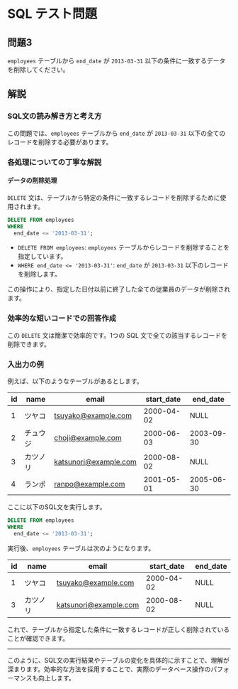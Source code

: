 
# SQL テスト問題

## 問題3
`employees` テーブルから `end_date` が `2013-03-31` 以下の条件に一致するデータを削除してください。

## 解説

### SQL文の読み解き方と考え方

この問題では、`employees` テーブルから `end_date` が `2013-03-31` 以下の全てのレコードを削除する必要があります。

### 各処理についての丁寧な解説

#### データの削除処理

`DELETE` 文は、テーブルから特定の条件に一致するレコードを削除するために使用されます。

```sql
DELETE FROM employees
WHERE
  end_date <= '2013-03-31';
```

- `DELETE FROM employees`: `employees` テーブルからレコードを削除することを指定しています。
- `WHERE end_date <= '2013-03-31'`: `end_date` が `2013-03-31` 以下のレコードを削除します。

この操作により、指定した日付以前に終了した全ての従業員のデータが削除されます。

### 効率的な短いコードでの回答作成

この `DELETE` 文は簡潔で効率的です。1つの SQL 文で全ての該当するレコードを削除できます。

### 入出力の例

例えば、以下のようなテーブルがあるとします。

| id | name    | email              | start_date | end_date   |
|----|---------|--------------------|------------|------------|
| 1  | ツヤコ  | tsuyako@example.com| 2000-04-02 | NULL       |
| 2  | チュウジ| choji@example.com  | 2000-06-03 | 2003-09-30 |
| 3  | カツノリ| katsunori@example.com| 2000-08-02 | NULL       |
| 4  | ランポ  | ranpo@example.com  | 2001-05-01 | 2005-06-30 |

ここに以下のSQL文を実行します。

```sql
DELETE FROM employees
WHERE
  end_date <= '2013-03-31';
```

実行後、`employees` テーブルは次のようになります。

| id | name    | email              | start_date | end_date |
|----|---------|--------------------|------------|----------|
| 1  | ツヤコ  | tsuyako@example.com| 2000-04-02 | NULL     |
| 3  | カツノリ| katsunori@example.com| 2000-08-02 | NULL     |

これで、テーブルから指定した条件に一致するレコードが正しく削除されていることが確認できます。

---

このように、SQL文の実行結果やテーブルの変化を具体的に示すことで、理解が深まります。効率的な方法を採用することで、実際のデータベース操作のパフォーマンスも向上します。
